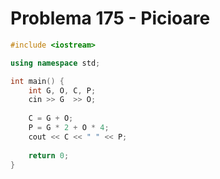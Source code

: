 # Problema 175 - Picioare
```c++
#include <iostream>

using namespace std;

int main() {
    int G, O, C, P;
    cin >> G  >> O;
    
    C = G + O;
    P = G * 2 + O * 4;
    cout << C << " " << P;
    
	return 0;    
}
```
